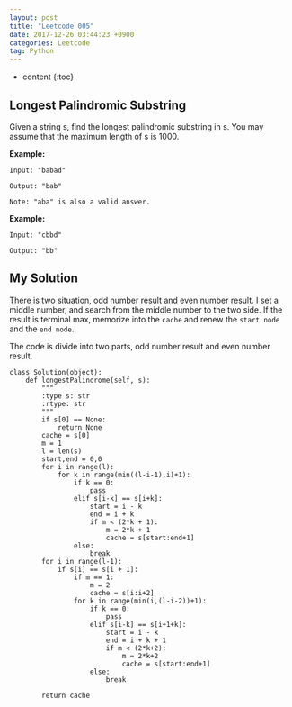 ```yaml
---
layout: post
title: "Leetcode 005"
date: 2017-12-26 03:44:23 +0900
categories: Leetcode
tag: Python
---
```


* content
{:toc}





Longest Palindromic Substring
-----
Given a string s, find the longest palindromic substring in s. You may assume that the maximum length of s is 1000.

**Example:**

```
Input: "babad"

Output: "bab"

Note: "aba" is also a valid answer.
```
**Example:**

```
Input: "cbbd"

Output: "bb"
```

My Solution
-----
There is two situation, odd number result and even number result.
I set a middle number, and search from the middle number to the two side. If the result is terminal max, memorize into the `cache` and renew the `start node` and the `end node`.

The code is divide into two parts, odd number result and even number result.



```
class Solution(object):
    def longestPalindrome(self, s):
        """
        :type s: str
        :rtype: str
        """
        if s[0] == None:
            return None
        cache = s[0]
        m = 1
        l = len(s)
        start,end = 0,0
        for i in range(l):
            for k in range(min((l-i-1),i)+1):
                if k == 0:
                    pass
                elif s[i-k] == s[i+k]:
                    start = i - k
                    end = i + k
                    if m < (2*k + 1):
                        m = 2*k + 1
                        cache = s[start:end+1]
                else:
                    break
        for i in range(l-1):
            if s[i] == s[i + 1]:
                if m == 1:
                    m = 2
                    cache = s[i:i+2]
                for k in range(min(i,(l-i-2))+1):
                    if k == 0:
                        pass
                    elif s[i-k] == s[i+1+k]:
                        start = i - k
                        end = i + k + 1
                        if m < (2*k+2):
                            m = 2*k+2
                            cache = s[start:end+1]
                    else:
                        break

        return cache
```